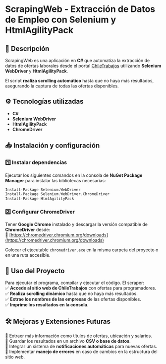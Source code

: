 # ScrapingWeb - Extracción de Datos de Empleo con Selenium y HtmlAgilityPack  

## 📌 Descripción  
ScrapingWeb es una aplicación en **C#** que automatiza la extracción de datos de ofertas laborales desde el portal [ChileTrabajos](https://www.chiletrabajos.cl/) utilizando **Selenium WebDriver** y **HtmlAgilityPack**.  

El script **realiza scrolling automático** hasta que no haya más resultados, asegurando la captura de todas las ofertas disponibles.  

## ⚙️ Tecnologías utilizadas  
- **C#**  
- **Selenium WebDriver**  
- **HtmlAgilityPack**  
- **ChromeDriver**  

## 📥 Instalación y configuración  

### 1️⃣ Instalar dependencias  
Ejecutar los siguientes comandos en la consola de **NuGet Package Manager** para instalar las bibliotecas necesarias:  

```sh
Install-Package Selenium.WebDriver
Install-Package Selenium.WebDriver.ChromeDriver
Install-Package HtmlAgilityPack
```

### 2️⃣ Configurar ChromeDriver  
Tener **Google Chrome** instalado y descargar la versión compatible de **ChromeDriver** desde:  
🔗 [https://chromedriver.chromium.org/downloads](https://chromedriver.chromium.org/downloads)  

Colocar el ejecutable `chromedriver.exe` en la misma carpeta del proyecto o en una ruta accesible.  

## 🚀 Uso del Proyecto  
Para ejecutar el programa, compilar y ejecutar el código. El scraper:  
✅ **Accede al sitio web de ChileTrabajos** con ofertas para programadores.  
✅ **Realiza scrolling dinámico** hasta que no haya más resultados.  
✅ **Extrae los nombres de las empresas** de las ofertas disponibles.  
✅ **Imprime los resultados en la consola**.  

## 🛠️ Mejoras y Extensiones Futuras  
🔹 Extraer más información como títulos de ofertas, ubicación y salarios.  
🔹 Guardar los resultados en un archivo **CSV o base de datos**.  
🔹 Integrar un sistema de **notificaciones automáticas** para nuevas ofertas.  
🔹 Implementar **manejo de errores** en caso de cambios en la estructura del sitio web.  

